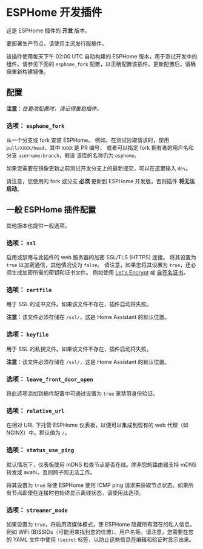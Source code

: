 # ESPHome 开发插件

这是 ESPHome 插件的 **开发** 版本。

要部署生产节点，请使用主流发行版插件。

该插件使用每天下午 02:00 UTC 自动构建的 ESPHome 版本，用于测试开发中的组件。请参见下面的 `esphome_fork` 配置，以正确配置该插件。更新配置后，请确保重新构建镜像。

## 配置

**注意**：_在更改配置时，请记得重启插件。_

### 选项： `esphome_fork`

从一个分支或 fork 安装 ESPHome。
例如，在测试拉取请求时，使用 `pull/XXXX/head`，其中 `XXXX` 是 PR 编号，
或者可以指定 fork 拥有者的用户名和分支 `username:branch`，假设
该库的名称仍为 `esphome`。

如果您需要在镜像更新之前测试开发分支上的最新提交，可以在这里输入 `dev`。

请注意，您使用的 fork 或分支 **必须** 更新到 ESPHome 开发版，否则插件 **将无法启动**。

## 一般 ESPHome 插件配置

其他版本也提供一般选项。

### 选项： `ssl`

启用或禁用与此插件的 web 服务器的加密 SSL/TLS (HTTPS) 连接。
将其设置为 `true` 以加密通信，其他情况设为 `false`。
请注意，如果您将其设置为 `true`，还必须生成加密所需的密钥和证书文件。
例如使用 [Let's Encrypt](https://www.home-assistant.io/addons/lets_encrypt/) 或
[自签名证书](https://www.home-assistant.io/docs/ecosystem/certificates/tls_self_signed_certificate/)。

### 选项： `certfile`

用于 SSL 的证书文件。如果该文件不存在，插件启动将失败。

**注意**：该文件必须存储在 `/ssl/`，这是 Home Assistant 的默认位置。

### 选项： `keyfile`

用于 SSL 的私钥文件。如果该文件不存在，插件启动将失败。

**注意**：该文件必须存储在 `/ssl/`，这是 Home Assistant 的默认位置。

### 选项： `leave_front_door_open`

将此选项添加到插件配置中可通过设置为 `true` 来禁用身份验证。

### 选项： `relative_url`

在相对 URL 下托管 ESPHome 仪表板，以便可以集成到现有的 web 代理（如 NGINX）中。默认值为 `/`。

### 选项： `status_use_ping`

默认情况下，仪表板使用 mDNS 检查节点是否在线。除非您的路由器支持 mDNS 转发或 avahi，否则跨子网无法工作。

将其设置为 `true` 将使 ESPHome 使用 ICMP ping 请求来获取节点状态。如果所有节点即使在连接时也始终显示离线状态，请使用此选项。

### 选项： `streamer_mode`

如果设置为 `true`，将启用流媒体模式，使 ESPHome 隐藏所有潜在的私人信息。例如 WiFi (B)SSIDs（可能用来找到您的位置）、用户名等。请注意，您需要在您的 YAML 文件中使用 `!secret` 标签，以防止这些信息在编辑和验证时显示出来。